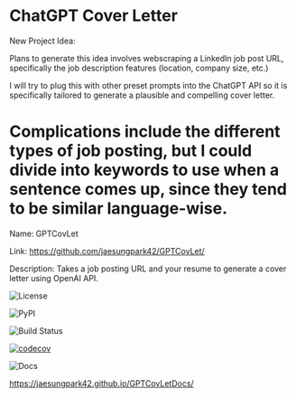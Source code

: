 # ChatGPT Cover Letter

New Project Idea:

Plans to generate this idea involves webscraping a LinkedIn job post URL, specifically the job description features (location, company size, etc.)

I will try to plug this with other preset prompts into the ChatGPT API so it is specifically tailored to generate a plausible and compelling cover letter.

Complications include the different types of job posting, but I could divide into keywords to use when a sentence comes up, since they tend to be similar language-wise.
=======
Name: GPTCovLet

Link: https://github.com/jaesungpark42/GPTCovLet/

Description: Takes a job posting URL and your resume to generate a cover letter using OpenAI API.

![License](https://img.shields.io/github/license/jaesungpark42/GPTCovLet)

![PyPI](https://img.shields.io/pypi/v/GPTCovLet)

![Build Status](https://github.com/jaesungpark42/GPTCovLet/actions/workflows/build.yml/badge.svg)

[![codecov](https://codecov.io/gh/jaesungpark42/GPTCovLet/branch/main/graph/badge.svg?token=X5BN0AAOZ1)](https://codecov.io/gh/jaesungpark42/GPTCovLet)

![Docs](https://readthedocs.org/projects/GPTCovLet/badge/?version=<version>&style=<style>A)

https://jaesungpark42.github.io/GPTCovLetDocs/

